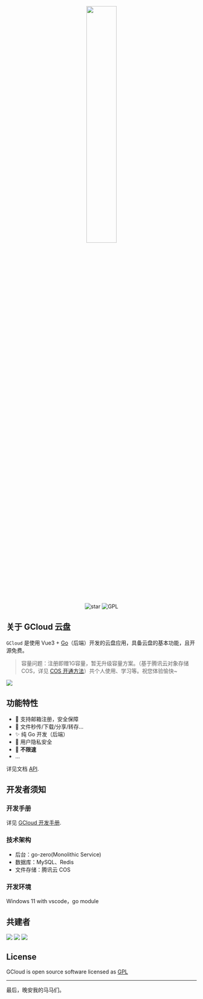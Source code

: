<p align="center"><img width="40%" align="center" src="https://img-yesmore.vercel.app/gcloud/gcloudx.png"></p>

<div style='' align="center">
    <img src="https://img.shields.io/github/stars/yesmore/gcloud-app.svg?logo=github&style=flat-square" alt="star"/>
	<img src="https://img.shields.io/github/license/yesmore/gcloud-app?style=flat-square" alt="GPL"/>
</div>

## 关于 GCloud 云盘

`GCloud` 是使用 Vue3 + [Go](https://golang.org/)（后端）开发的云盘应用，具备云盘的基本功能，且开源免费。

> 容量问题：注册即赠1G容量，暂无升级容量方案。（基于腾讯云对象存储 COS，详见 [COS 开通方法](<[/dev/README.md](https://github.com/yesmore/gcloud-server/blob/master/dev/README.md)>)）共个人使用、学习等。祝您体验愉快~

<img src='https://img-yesmore.vercel.app/gcloud/gcloud-app.png'/>

## 功能特性

- 🎯 支持邮箱注册，安全保障
- 🚀 文件秒传/下载/分享/转存...
- ✨ 纯 Go 开发（后端）
- 👻 用户隐私安全
- 🎨 **不限速**
- ...

详见文档 [API](/docs/API.md).

## 开发者须知

### 开发手册

详见 [GCloud 开发手册](/dev/README.md).

### 技术架构

- 后台：go-zero(Monolithic Service)
- 数据库：MySQL、Redis
- 文件存储：腾讯云 COS

### 开发环境

Windows 11 with vscode，go module
## 共建者

<a href="https://github.com/yesmore"><img src="https://github.com/yesmore.png?size=50"></a> <a href="https://github.com/tinyflake"><img src="https://github.com/tinyflake.png?size=50"></a> <a href="https://github.com/lysimportant"><img src="https://github.com/lysimportant.png?size=50"></a>

## License

GCloud is open source software licensed as [GPL](LICENSE)

---

最后，晚安我的马马们。